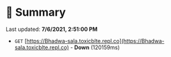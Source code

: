# 📖 Summary
Last updated: **7/6/2021, 2:51:00 PM**

- `GET` [https://Bhadwa-sala.toxicblte.repl.co](https://Bhadwa-sala.toxicblte.repl.co) - **Down** (120159ms)
